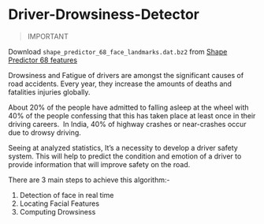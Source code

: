 # Driver-Drowsiness-Detector

> IMPORTANT

  Download `shape_predictor_68_face_landmarks.dat.bz2` from [Shape Predictor 68 features](http://dlib.net/files/shape_predictor_68_face_landmarks.dat.bz2) 
  
Drowsiness and Fatigue of drivers are amongst the significant causes of road accidents. Every year, they increase the amounts of deaths and fatalities injuries globally.

About 20% of the people have admitted to falling asleep at the wheel with 40% of the people confessing that this has taken place at least once in their driving careers. 
In India, 40% of highway crashes or near-crashes occur due to drowsy driving.

Seeing at analyzed statistics, It’s a necessity to develop a driver safety system. This will help to predict the condition and emotion of a driver to provide information that will improve safety on the road.

There are 3 main steps to achieve this algorithm:-
1. Detection of face in real time
2. Locating Facial Features
3. Computing Drowsiness

